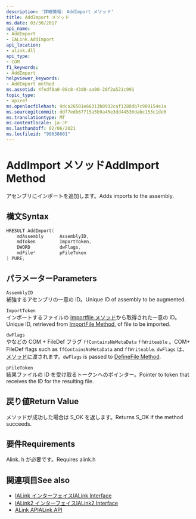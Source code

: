 ```yaml
---
description: '詳細情報: AddImport メソッド'
title: AddImport メソッド
ms.date: 03/30/2017
api_name:
- AddImport
- IALink.AddImport
api_location:
- alink.dll
api_type:
- COM
f1_keywords:
- AddImport
helpviewer_keywords:
- AddImport method
ms.assetid: 4fedf8a0-08c8-43d0-aa00-20f2a521c991
topic_type:
- apiref
ms.openlocfilehash: 9dca26501e66313b0932caf1288db7c909154e1a
ms.sourcegitcommit: ddf7edb67715a5b9a45e3dd44536dabc153c1de0
ms.translationtype: MT
ms.contentlocale: ja-JP
ms.lasthandoff: 02/06/2021
ms.locfileid: "99638601"
---
```

# <a name="addimport-method"></a><span data-ttu-id="dc700-103">AddImport メソッド</span><span class="sxs-lookup"><span data-stu-id="dc700-103">AddImport Method</span></span>

<span data-ttu-id="dc700-104">アセンブリにインポートを追加します。</span><span class="sxs-lookup"><span data-stu-id="dc700-104">Adds imports to the assembly.</span></span>  
  
## <a name="syntax"></a><span data-ttu-id="dc700-105">構文</span><span class="sxs-lookup"><span data-stu-id="dc700-105">Syntax</span></span>  
  
```cpp  
HRESULT AddImport(  
    mdAssembly      AssemblyID,  
    mdToken         ImportToken,  
    DWORD           dwFlags,  
    mdFile*         pFileToken  
) PURE;  
```  
  
## <a name="parameters"></a><span data-ttu-id="dc700-106">パラメーター</span><span class="sxs-lookup"><span data-stu-id="dc700-106">Parameters</span></span>  

 `AssemblyID`  
 <span data-ttu-id="dc700-107">補強するアセンブリの一意の ID。</span><span class="sxs-lookup"><span data-stu-id="dc700-107">Unique ID of assembly to be augmented.</span></span>  
  
 `ImportToken`  
 <span data-ttu-id="dc700-108">インポートするファイルの [Importfile メソッド](importfile-method.md)から取得された一意の ID。</span><span class="sxs-lookup"><span data-stu-id="dc700-108">Unique ID, retrieved from [ImportFile Method](importfile-method.md), of file to be imported.</span></span>  
  
 `dwFlags`  
 <span data-ttu-id="dc700-109">やなどの COM + FileDef フラグ `ffContainsNoMetaData` `ffWriteable` 。</span><span class="sxs-lookup"><span data-stu-id="dc700-109">COM+ FileDef flags such as `ffContainsNoMetaData` and `ffWriteable`.</span></span> <span data-ttu-id="dc700-110">`dwFlags` は、 [メソッド](../metadata/imetadataassemblyemit-definefile-method.md)に渡されます。</span><span class="sxs-lookup"><span data-stu-id="dc700-110">`dwFlags` is passed to [DefineFile Method](../metadata/imetadataassemblyemit-definefile-method.md).</span></span>  
  
 `pFileToken`  
 <span data-ttu-id="dc700-111">結果ファイルの ID を受け取るトークンへのポインター。</span><span class="sxs-lookup"><span data-stu-id="dc700-111">Pointer to token that receives the ID for the resulting file.</span></span>  
  
## <a name="return-value"></a><span data-ttu-id="dc700-112">戻り値</span><span class="sxs-lookup"><span data-stu-id="dc700-112">Return Value</span></span>  

 <span data-ttu-id="dc700-113">メソッドが成功した場合は S_OK を返します。</span><span class="sxs-lookup"><span data-stu-id="dc700-113">Returns S_OK if the method succeeds.</span></span>  
  
## <a name="requirements"></a><span data-ttu-id="dc700-114">要件</span><span class="sxs-lookup"><span data-stu-id="dc700-114">Requirements</span></span>  

 <span data-ttu-id="dc700-115">Alink. h が必要です。</span><span class="sxs-lookup"><span data-stu-id="dc700-115">Requires alink.h</span></span>  
  
## <a name="see-also"></a><span data-ttu-id="dc700-116">関連項目</span><span class="sxs-lookup"><span data-stu-id="dc700-116">See also</span></span>

- [<span data-ttu-id="dc700-117">IALink インターフェイス</span><span class="sxs-lookup"><span data-stu-id="dc700-117">IALink Interface</span></span>](ialink-interface.md)
- [<span data-ttu-id="dc700-118">IALink2 インターフェイス</span><span class="sxs-lookup"><span data-stu-id="dc700-118">IALink2 Interface</span></span>](ialink2-interface.md)
- [<span data-ttu-id="dc700-119">ALink API</span><span class="sxs-lookup"><span data-stu-id="dc700-119">ALink API</span></span>](index.md)
